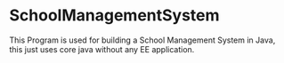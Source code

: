 # SchoolManagementSystem
This Program is used for building a School Management System in Java, this just uses core java without any EE application. 
